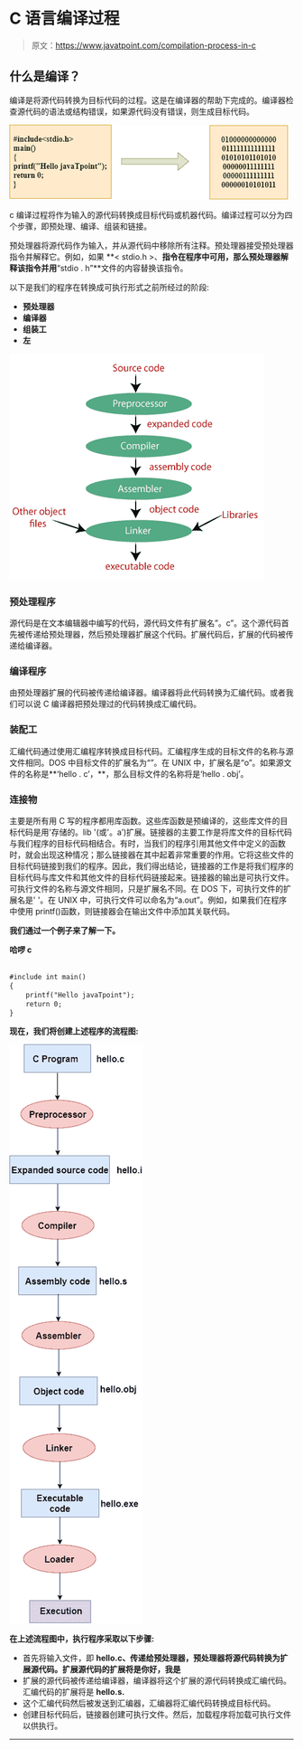 # C 语言编译过程

> 原文：<https://www.javatpoint.com/compilation-process-in-c>

## 什么是编译？

编译是将源代码转换为目标代码的过程。这是在编译器的帮助下完成的。编译器检查源代码的语法或结构错误，如果源代码没有错误，则生成目标代码。

![Compilation process in c](img/d8862b20a4d7aab871b983e6d7bd36cc.png)

c 编译过程将作为输入的源代码转换成目标代码或机器代码。编译过程可以分为四个步骤，即预处理、编译、组装和链接。

预处理器将源代码作为输入，并从源代码中移除所有注释。预处理器接受预处理器指令并解释它。例如，如果 **< stdio.h >、**指令在程序中可用，那么预处理器解释该指令并用**“stdio . h”**文件的内容替换该指令。

以下是我们的程序在转换成可执行形式之前所经过的阶段:

*   **预处理器**
*   **编译器**
*   **组装工**
*   **左**

![Compilation process in c](img/07a5cf90aa891b71a057fa5987c3669c.png)

### 预处理程序

源代码是在文本编辑器中编写的代码，源代码文件有扩展名”。c”。这个源代码首先被传递给预处理器，然后预处理器扩展这个代码。扩展代码后，扩展的代码被传递给编译器。

### 编译程序

由预处理器扩展的代码被传递给编译器。编译器将此代码转换为汇编代码。或者我们可以说 C 编译器把预处理过的代码转换成汇编代码。

### 装配工

汇编代码通过使用汇编程序转换成目标代码。汇编程序生成的目标文件的名称与源文件相同。DOS 中目标文件的扩展名为“”。在 UNIX 中，扩展名是“o”。如果源文件的名称是**‘hello . c’，**，那么目标文件的名称将是‘hello . obj’。

### 连接物

主要是所有用 C 写的程序都用库函数。这些库函数是预编译的，这些库文件的目标代码是用'存储的。lib '(或'。a’)扩展。链接器的主要工作是将库文件的目标代码与我们程序的目标代码相结合。有时，当我们的程序引用其他文件中定义的函数时，就会出现这种情况；那么链接器在其中起着非常重要的作用。它将这些文件的目标代码链接到我们的程序。因此，我们得出结论，链接器的工作是将我们程序的目标代码与库文件和其他文件的目标代码链接起来。链接器的输出是可执行文件。可执行文件的名称与源文件相同，只是扩展名不同。在 DOS 下，可执行文件的扩展名是' '。在 UNIX 中，可执行文件可以命名为“a.out”。例如，如果我们在程序中使用 printf()函数，则链接器会在输出文件中添加其关联代码。

**我们通过一个例子来了解一下。**

**哈啰 c**

```

#include int main()
{
    printf("Hello javaTpoint");
    return 0;
} 
```

**现在，我们将创建上述程序的流程图:**

![Compilation process in c](img/f2e718ff65bafaad3544dbc35869fd72.png)

**在上述流程图中，执行程序采取以下步骤:**

*   首先将输入文件，即 **hello.c、**传递给预处理器，预处理器将源代码转换为扩展源代码。扩展源代码的扩展将是**你好，我是**
*   扩展的源代码被传递给编译器，编译器将这个扩展的源代码转换成汇编代码。汇编代码的扩展将是 **hello.s.**
*   这个汇编代码然后被发送到汇编器，汇编器将汇编代码转换成目标代码。
*   创建目标代码后，链接器创建可执行文件。然后，加载程序将加载可执行文件以供执行。

* * *